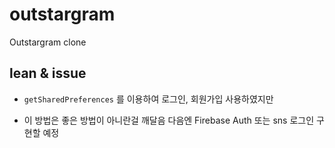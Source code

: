# outstargram
Outstargram clone

## lean & issue

- `getSharedPreferences` 를 이용하여 로그인, 회원가입 사용하였지만

- 이 방법은 좋은 방법이 아니란걸 깨달음 다음엔 Firebase Auth 또는 sns 로그인 구현할 예정
